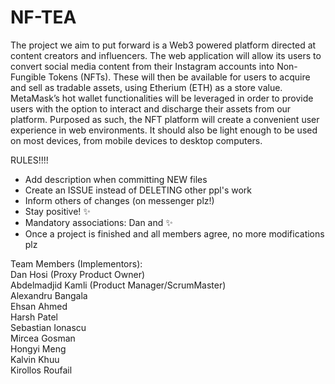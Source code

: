 # NF-TEA

The project we aim to put forward is a Web3
powered platform directed at content creators and
influencers. The web application will allow its users
to convert social media content from their Instagram
accounts into Non-Fungible Tokens (NFTs). These
will then be available for users to acquire and sell
as tradable assets, using Etherium (ETH) as a store
value.
MetaMask’s hot wallet functionalities will be
leveraged in order to provide users with the option
to interact and discharge their assets from our
platform. Purposed as such, the NFT platform
will create a convenient user experience in web
environments. It should also be light enough to
be used on most devices, from mobile devices to
desktop computers.


RULES!!!!<br/>
- Add description when committing NEW files<br/>
- Create an ISSUE instead of DELETING other ppl's work<br/>
- Inform others of changes (on messenger plz!)<br/>
- Stay positive! :sparkles:<br/>
- Mandatory associations: Dan and :sparkles:<br/>
- Once a project is finished and all members agree, no more modifications plz<br/>


Team Members (Implementors):<br/>
Dan Hosi (Proxy Product Owner)<br/>
Abdelmadjid Kamli (Product Manager/ScrumMaster)<br/>
Alexandru Bangala <br/>
Ehsan Ahmed<br/>
Harsh Patel<br/>
Sebastian Ionascu<br/>
Mircea Gosman<br/>
Hongyi Meng<br/>
Kalvin Khuu<br/>
Kirollos Roufail<br/><br/>
